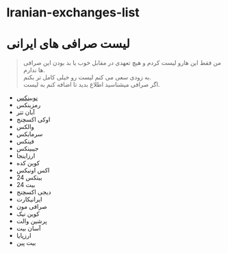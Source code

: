 # Iranian-exchanges-list
# لیست صرافی های ایرانی

> من فقط این هارو لیست کردم و هیچ تعهدی در مقابل خوب یا بد بودن این صرافی ها ندارم.<br/>
> به زودی سعی می کنم لیست رو خیلی کامل تر بکنم.<br/>
> اگر صرافی میشناسید اطلاع بدید تا اضافه کنم به لیست.<br/>

- [نوبینکس](https://nobitex.ir/)
- رمزینکس
- آبان تتر
- اوکی اکسچنج
- والکس
- سرمایکس
- فینکس
- جیبینکس
- ارزاینجا
- کوین کده
- اکس اونیکس
- بیتکس 24
- بیت 24
- دیجی اکسچنج
- ایرانیکارت
- صرافی مون
- کوین نیک
- پرشین والت
- آسان بیت
- ارزپایا
- بیت پین

